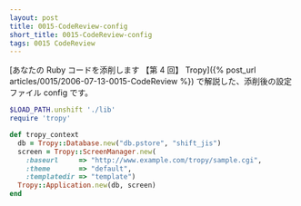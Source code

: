 ```yaml
---
layout: post
title: 0015-CodeReview-config
short_title: 0015-CodeReview-config
tags: 0015 CodeReview
---
```



[あなたの Ruby コードを添削します 【第 4 回】 Tropy]({% post_url articles/0015/2006-07-13-0015-CodeReview %}) で解説した、添削後の設定ファイル config です。

```ruby
$LOAD_PATH.unshift './lib'
require 'tropy'

def tropy_context
  db = Tropy::Database.new("db.pstore", "shift_jis")
  screen = Tropy::ScreenManager.new(
    :baseurl     => "http://www.example.com/tropy/sample.cgi",
    :theme       => "default",
    :templatedir => "template")
  Tropy::Application.new(db, screen)
end

```


